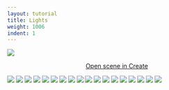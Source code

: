 ```yaml
---
layout: tutorial
title: Lights
weight: 1006
indent: 1
---
```


![](01.jpg)

<p>
	<center>
		<a class="btn btn-primary btn-lg" href="https://create.goocreate.com/edit/00798aaa4ebb45549ec6765008a394fa.scene">Open scene in Create</a>
	</center>
</p>

![](02.jpg)
![](03.jpg) 
![](04.jpg)
![](05.jpg)
![](06.jpg)
![](07.jpg)
![](08.jpg)
![](09.jpg)
![](10.jpg)
![](11.jpg)
![](12.jpg)
![](13.jpg)
![](14.jpg)
![](15.jpg)
![](16.jpg)
![](17.jpg)
![](18.jpg)
![](19.jpg)